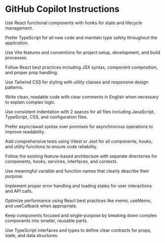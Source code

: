 # GitHub Copilot Instructions

Use React functional components with hooks for state and lifecycle management.

Prefer TypeScript for all new code and maintain type safety throughout the application.

Use Vite features and conventions for project setup, development, and build processes.

Follow React best practices including JSX syntax, component composition, and proper prop handling.

Use Tailwind CSS for styling with utility classes and responsive design patterns.

Write clean, readable code with clear comments in English when necessary to explain complex logic.

Use consistent indentation with 2 spaces for all files including JavaScript, TypeScript, CSS, and configuration files.

Prefer async/await syntax over promises for asynchronous operations to improve readability.

Add comprehensive tests using Vitest or Jest for all components, hooks, and utility functions to ensure code reliability.

Follow the existing feature-based architecture with separate directories for components, hooks, services, interfaces, and contexts.

Use meaningful variable and function names that clearly describe their purpose.

Implement proper error handling and loading states for user interactions and API calls.

Optimize performance using React best practices like memo, useMemo, and useCallback when appropriate.

Keep components focused and single-purpose by breaking down complex components into smaller, reusable parts.

Use TypeScript interfaces and types to define clear contracts for props, state, and data structures.